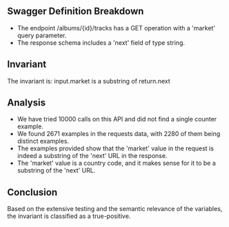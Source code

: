 ## Swagger Definition Breakdown
- The endpoint /albums/{id}/tracks has a GET operation with a 'market' query parameter.
- The response schema includes a 'next' field of type string.

## Invariant
The invariant is: input.market is a substring of return.next

## Analysis
- We have tried 10000 calls on this API and did not find a single counter example.
- We found 2671 examples in the requests data, with 2280 of them being distinct examples.
- The examples provided show that the 'market' value in the request is indeed a substring of the 'next' URL in the response.
- The 'market' value is a country code, and it makes sense for it to be a substring of the 'next' URL.

## Conclusion
Based on the extensive testing and the semantic relevance of the variables, the invariant is classified as a true-positive.
